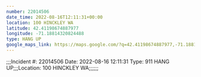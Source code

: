 ```yaml
---
number: 22014506
date_time: 2022-08-16T12:11:31+00:00
location: 100 HINCKLEY WA
latitude: 42.41198674887977
longitude: -71.18814320824488
type: HANG UP
google_maps_link: https://maps.google.com/?q=42.41198674887977,-71.18814320824488
---
```


;;;Incident #: 22014506  Date: 2022-08-16 12:11:31   Type: 911 HANG UP;;;Location: 100 HINCKLEY WA;;;;;;
